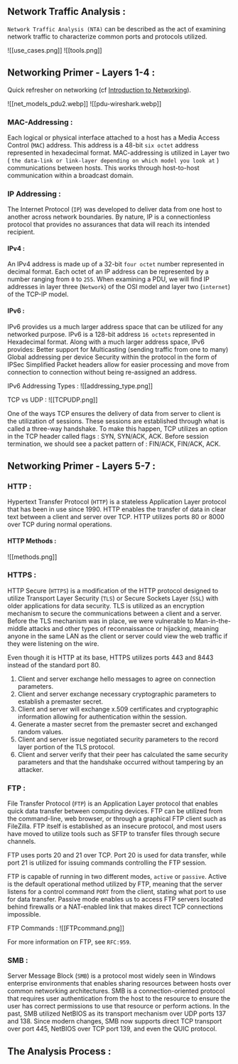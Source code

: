 ## Network Traffic Analysis :

`Network Traffic Analysis (NTA)` can be described as the act of examining network traffic to characterize common ports and protocols utilized.

![[use_cases.png]]
![[tools.png]]

## Networking Primer - Layers 1-4 :

Quick refresher on networking (cf [Introduction to Networking](https://academy.hackthebox.com/course/preview/introduction-to-networking)).

![[net_models_pdu2.webp]]
![[pdu-wireshark.webp]]

### MAC-Addressing :

Each logical or physical interface attached to a host has a Media Access Control (`MAC`) address. This address is a 48-bit `six octet` address represented in hexadecimal format. 
MAC-addressing is utilized in Layer two ( `the data-link or link-layer depending on which model you look at` ) communications between hosts. This works through host-to-host communication within a broadcast domain.

### IP Addressing :

The Internet Protocol (`IP`) was developed to deliver data from one host to another across network boundaries. By nature, IP is a connectionless protocol that provides no assurances that data will reach its intended recipient.

#### IPv4 :

An IPv4 address is made up of a 32-bit `four octet` number represented in decimal format. Each octet of an IP address can be represented by a number ranging from `0` to `255`. When examining a PDU, we will find IP addresses in layer three (`Network`) of the OSI model and layer two (`internet`) of the TCP-IP model. 

#### IPv6 : 

IPv6 provides us a much larger address space that can be utilized for any networked purpose. IPv6 is a 128-bit address `16 octets` represented in Hexadecimal format. 
Along with a much larger address space, IPv6 provides: Better support for Multicasting (sending traffic from one to many) Global addressing per device Security within the protocol in the form of IPSec Simplified Packet headers allow for easier processing and move from connection to connection without being re-assigned an address.

IPv6 Addressing Types :
![[addressing_type.png]]

TCP vs UDP :
![[TCPUDP.png]]

One of the ways TCP ensures the delivery of data from server to client is the utilization of sessions. These sessions are established through what is called a three-way handshake. To make this happen, TCP utilizes an option in the TCP header called flags : SYN, SYN/ACK, ACK. 
Before session termination, we should see a packet pattern of : FIN/ACK, FIN/ACK, ACK.

## Networking Primer - Layers 5-7 :

### HTTP : 

Hypertext Transfer Protocol (`HTTP`) is a stateless Application Layer protocol that has been in use since 1990. HTTP enables the transfer of data in clear text between a client and server over TCP. HTTP utilizes ports 80 or 8000 over TCP during normal operations.

#### HTTP Methods : 

![[methods.png]]

### HTTPS : 

HTTP Secure (`HTTPS`) is a modification of the HTTP protocol designed to utilize Transport Layer Security (`TLS`) or Secure Sockets Layer (`SSL`) with older applications for data security. TLS is utilized as an encryption mechanism to secure the communications between a client and a server.
Before the TLS mechanism was in place, we were vulnerable to Man-in-the-middle attacks and other types of reconnaissance or hijacking, meaning anyone in the same LAN as the client or server could view the web traffic if they were listening on the wire.

Even though it is HTTP at its base, HTTPS utilizes ports 443 and 8443 instead of the standard port 80.

1. Client and server exchange hello messages to agree on connection parameters.
2. Client and server exchange necessary cryptographic parameters to establish a premaster secret.
3. Client and server will exchange x.509 certificates and cryptographic information allowing for authentication within the session.
4. Generate a master secret from the premaster secret and exchanged random values.
5. Client and server issue negotiated security parameters to the record layer portion of the TLS protocol.
6. Client and server verify that their peer has calculated the same security parameters and that the handshake occurred without tampering by an attacker.
### FTP : 

File Transfer Protocol (`FTP`) is an Application Layer protocol that enables quick data transfer between computing devices. FTP can be utilized from the command-line, web browser, or through a graphical FTP client such as FileZilla. FTP itself is established as an insecure protocol, and most users have moved to utilize tools such as SFTP to transfer files through secure channels.

FTP uses ports 20 and 21 over TCP. Port 20 is used for data transfer, while port 21 is utilized for issuing commands controlling the FTP session.

FTP is capable of running in two different modes, `active` or `passive`. Active is the default operational method utilized by FTP, meaning that the server listens for a control command `PORT` from the client, stating what port to use for data transfer. Passive mode enables us to access FTP servers located behind firewalls or a NAT-enabled link that makes direct TCP connections impossible.

FTP Commands : 
![[FTPcommand.png]]

For more information on FTP, see `RFC:959`.

### SMB : 

Server Message Block (`SMB`) is a protocol most widely seen in Windows enterprise environments that enables sharing resources between hosts over common networking architectures. SMB is a connection-oriented protocol that requires user authentication from the host to the resource to ensure the user has correct permissions to use that resource or perform actions. In the past, SMB utilized NetBIOS as its transport mechanism over UDP ports 137 and 138. Since modern changes, SMB now supports direct TCP transport over port 445, NetBIOS over TCP port 139, and even the QUIC protocol.

## The Analysis Process : 